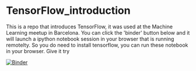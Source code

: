 # TensorFlow_introduction

This is a repo that introduces TensorFlow, it was used at the Machine Learning meetup in Barcelona. 
You can click the 'binder' button below and it will launch a ipython notebook session in your browser that is running remotelty. 
So you do need to install tensorflow, you can run these notebook in your browser. Give it try


[![Binder](http://mybinder.org/badge.svg)](http://mybinder.org/repo/cbonnett/TensorFlow_introduction) 
